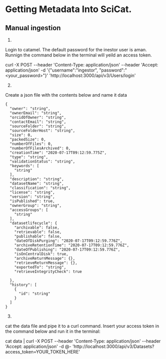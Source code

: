 
# Getting Metadata Into SciCat.




## Manual ingestion

1.
Login to catamel. The default password for the inestor user is aman. Runnign the command below in the terminal will yeild an access token.

 curl -X POST --header 'Content-Type: application/json' --header 'Accept: application/json' -d '{"username":"ingestor", "password":"<your_password>"}' 'http://localhost:3000/api/v3/Users/login'

2. 
Create a json file with the contents below and name it data

```
{
  "owner": "string",
  "ownerEmail": "string",
  "orcidOfOwner": "string",
  "contactEmail": "string",
  "sourceFolder": "string",
  "sourceFolderHost": "string",
  "size": 0,
  "packedSize": 0,
  "numberOfFiles": 0,
  "numberOfFilesArchived": 0,
  "creationTime": "2020-07-17T09:12:59.775Z",
  "type": "string",
  "validationStatus": "string",
  "keywords": [
    "string"
  ],
  "description": "string",
  "datasetName": "string",
  "classification": "string",
  "license": "string",
  "version": "string",
  "isPublished": true,
  "ownerGroup": "string",
  "accessGroups": [
    "string"
  ],
  "datasetlifecycle": {
    "archivable": false,
    "retrievable": false,
    "publishable": false,
    "dateOfDiskPurging": "2020-07-17T09:12:59.776Z",
    "archiveRetentionTime": "2020-07-17T09:12:59.776Z",
    "dateOfPublishing": "2020-07-17T09:12:59.776Z",
    "isOnCentralDisk": true,
    "archiveReturnMessage": {},
    "retrieveReturnMessage": {},
    "exportedTo": "string",
    "retrieveIntegrityCheck": true

  },
  "history": [
    {
      "id": "string"
    }
  ]
}
```

3. 
cat the data file and pipe it to a curl command. Insert your access token in the command below and run it in the terminal:

cat data | curl -X POST --header 'Content-Type: application/json'  --header 'Accept: application/json'  -d @-  'http://localhost:3000/api/v3/Datasets?access_token=YOUR_TOKEN_HERE'


```

